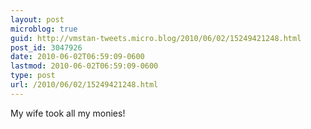 ```yaml
---
layout: post
microblog: true
guid: http://vmstan-tweets.micro.blog/2010/06/02/15249421248.html
post_id: 3047926
date: 2010-06-02T06:59:09-0600
lastmod: 2010-06-02T06:59:09-0600
type: post
url: /2010/06/02/15249421248.html
---
```

My wife took all my monies!
